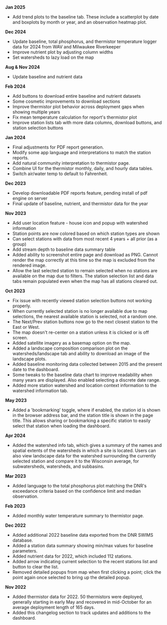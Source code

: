 **Jan 2025**

* Add trend plots to the baseline tab. These include a scatterplot by date and boxplots by month or year, and an observation heatmap plot.

**Dec 2024**

* Update baseline, total phosphorus, and thermistor temperature logger data for 2024 from WAV and Milwaukee Riverkeeper
* Improve nutrient plot by adjusting column widths
* Set watersheds to lazy load on the map

**Aug & Nov 2024**

* Update baseline and nutrient data

**Feb 2024**

* Add buttons to download entire baseline and nutrient datasets
* Some cosmetic improvements to download sections
* Improve thermistor plot behavior across deployment gaps when showing multiple years
* Fix mean temperature calculation for report's thermistor plot
* Improve station lists tab with more data columns, download buttons, and station selection buttons

**Jan 2024**

* Final adjustments for PDF report generation.
* Modify some app language and interpretations to match the station reports.
* Add natural community interpretation to thermistor page.
* Combine UI for the thermistor monthly, daily, and hourly data tables.
* Switch air/water temp to default to Fahrenheit.

**Dec 2023**

* Develop downloadable PDF reports feature, pending install of pdf engine on server
* Final update of baseline, nutrient, and thermistor data for the year

**Nov 2023**

* Add user location feature - house icon and popup with watershed information
* Station points are now colored based on which station types are shown
* Can select stations with data from most recent 4 years + all prior (as a group)
* Add stream depth to baseline data summary table
* Added ability to screenshot entire page and download as PNG. Cannot render the map correctly at this time so the map is excluded from the rendered image.
* Allow the last selected station to remain selected when no stations are available on the map due to filters. The station selection list and data tabs remain populated even when the map has all stations cleared out.

**Oct 2023**

* Fix issue with recently viewed station selection buttons not working properly.
* When currently selected station is no longer available due to map selections, the nearest available station is selected, not a random one.
* The Next/Prev station buttons now go to the next closest station to the East or West.
* The map doesn't re-center on a station unless it is clicked or is off screen.
* Added satellite imagery as a basemap option on the map.
* Added a landscape composition comparison plot on the watersheds/landscape tab and ability to download an image of the landscape plots.
* Added baseline monitoring data collected between 2015 and the present date to the dashboard.
* Some tweaks to the baseline data chart to improve readability when many years are displayed. Also enabled selecting a discrete date range.
* Added more station watershed and location context information to the watershed information tab.

**May 2023**

* Added a 'bookmarking' toggle, where if enabled, the station id is shown in the browser address bar, and the station title is shown in the page title. This allows sharing or bookmarking a specific station to easily select that station when loading the dashboard.

**Apr 2024**

* Added the watershed info tab, which gives a summary of the names and spatial extents of the watersheds in which a site is located. Users can also view landscape data for the watershed surrounding the currently selected station and compare it to the Wisconsin average, for subwatersheds, watersheds, and subbasins.

**Mar 2023**

* Added language to the total phosphorus plot matching the DNR's exceedance criteria based on the confidence limit and median observation.

**Feb 2023**

* Added monthly water temperature summary to thermistor page.

**Dec 2022**

* Added additional 2022 baseline data exported from the DNR SWIMS database.
* Added a station data summary showing min/max values for baseline parameters.
* Added nutrient data for 2022, which included 112 stations.
* Added arrow indicating current selection to the recent stations list and button to clear the list.
* Removed detailed popups from map when first clicking a point; click the point again once selected to bring up the detailed popup.

**Nov 2022**

* Added thermistor data for 2022. 50 thermistors were deployed, generally starting in early May and recovered in mid-October for an average deployment length of 165 days.
* Added this changelog section to track updates and additions to the dashboard.
